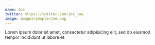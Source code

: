 ```yaml
---
name: Joe
twitter: https://twitter.com/joe_jag
image: images/people/Joe.png
---
```

Lorem ipsum dolor sit amet, consectetur adipisicing elit, sed do eiusmod tempor incididunt ut labore et.